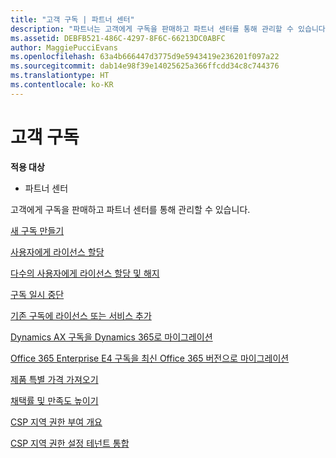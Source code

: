```yaml
---
title: "고객 구독 | 파트너 센터"
description: "파트너는 고객에게 구독을 판매하고 파트너 센터를 통해 관리할 수 있습니다."
ms.assetid: DEBFB521-486C-4297-8F6C-66213DC0ABFC
author: MaggiePucciEvans
ms.openlocfilehash: 63a4b666447d3775d9e5943419e236201f097a22
ms.sourcegitcommit: dab14e98f39e14025625a366ffcdd34c8c744376
ms.translationtype: HT
ms.contentlocale: ko-KR
---
```

# <a name="customer-subscriptions"></a>고객 구독

**적용 대상**

-  파트너 센터

고객에게 구독을 판매하고 파트너 센터를 통해 관리할 수 있습니다. 

[새 구독 만들기](create-a-new-subscription.md)

[사용자에게 라이선스 할당](assign-licenses-to-users.md)

[다수의 사용자에게 라이선스 할당 및 해지](bulk-license-provisioning-for-multiple-users.md)

[구독 일시 중단](suspend-a-subscription.md)

[기존 구독에 라이선스 또는 서비스 추가](add-licenses-or-services-to-an-existing-subscription.md)

[Dynamics AX 구독을 Dynamics 365로 마이그레이션](manual-subscription-migration.md)

[Office 365 Enterprise E4 구독을 최신 Office 365 버전으로 마이그레이션](migrate-office365-e4-subscriptions-to-newer-versions.md)

[제품 특별 가격 가져오기](get-special-pricing-for-offers.md)

[채택률 및 만족도 높이기](increasing-adoption-and-satisfaction.md)

[CSP 지역 권한 부여 개요](regional-authorization-overview.md)

[CSP 지역 권한 설정 테넌트 통합](csp-regional-authorization-tenant-consolidation.md)

 

 



